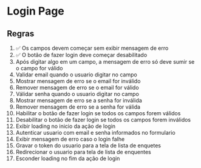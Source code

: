 # Login Page

## Regras
1. ✅ Os campos devem começar sem exibir mensagem de erro
2. ✅ O botão de fazer login deve começar desabilitado
3. Após digitar algo em um campo, a mensagem de erro só deve sumir se o campo for válido
4. Validar email quando o usuario digitar no campo
5. Mostrar mensagem de erro se o email for inválido 
6. Remover mensagem de erro se o email for válido 
7. Válidar senha quando o usuario digitar no campo
8. Mostrar mensagem de erro se a senha for inválida
9. Remover mensagem de erro se a senha for válida
10. Habilitar o botão de fazer login se todos os campos forem válidos
11. Desabilitar o botão de fazer login se todos os campos forem inválidos
12. Exibir loading no inicio da ação de login
13. Autenticar usuario com email e senha informados no formulario
14. Exibir mensagem  de erro caso o login falhe
15. Gravar o token do usuario para a tela de lista de enquetes
16. Redirecionar o usuario para tela de lista de enquentes
17. Esconder loading no fim da ação de login 